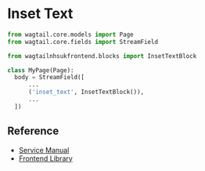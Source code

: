 # Inset Text

```py
from wagtail.core.models import Page
from wagtail.core.fields import StreamField

from wagtailnhsukfrontend.blocks import InsetTextBlock

class MyPage(Page):
  body = StreamField([
      ...
      ('inset_text', InsetTextBlock()),
      ...
  ])
```

## Reference

* [Service Manual](https://beta.nhs.uk/service-manual/styles-components-patterns/inset-text)
* [Frontend Library](https://github.com/nhsuk/nhsuk-frontend/tree/master/packages/components/inset-text)
